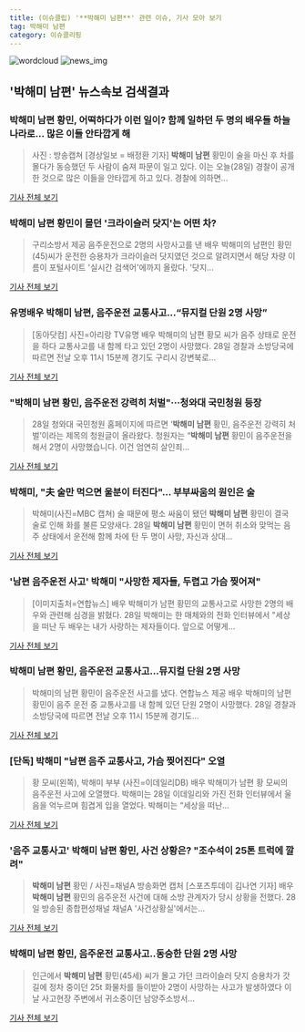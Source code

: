 ```yaml
---
title: (이슈클립) '**박해미 남편**' 관련 이슈, 기사 모아 보기
tag: 박해미 남편
category: 이슈클리핑
---
```

![wordcloud](https://s3.ap-northeast-2.amazonaws.com/lyrics101-wordcloud/2018-08-28-1535434691.png)
![news_img](https://user-images.githubusercontent.com/42597476/44507050-1206f400-a6e4-11e8-8d98-7ffbfebb353f.png)
## **'**박해미 남편**'** 뉴스속보 검색결과
### **박해미 남편** 황민, 어떡하다가 이런 일이? 함께 일하던 두 명의 배우들 하늘나라로... 많은 이들 안타깝게 해

>사진 : 방송캡쳐 [경상일보 = 배정환 기자] **박해미 남편** 황민이 술을 마신 후 차를 몰다가 동승했던 두 사람이 숨져 파문이 일고 있다. 이는 오늘(28일) 경찰이 공개한 것으로 많은 이들을 안타깝게 하고 있다. 경찰에 의하면...

<a href="http://www.ksilbo.co.kr/news/articleView.html?idxno=655588" target="_blank">기사 전체 보기</a>

### **박해미 남편** 황민이 몰던 '크라이슬러 닷지'는 어떤 차?

>구리소방서 제공 음주운전으로 2명의 사망사고를 낸 배우 박해미의 남편인 황민(45)씨가 운전한 승용차가 크라이슬러 닷지였던 것으로 알려지면서 해당 차량 이름이 포털사이트 '실시간 검색어'에까지 올랐다. '닷지...

<a href="http://news20.busan.com/controller/newsController.jsp?newsId=20180828000072" target="_blank">기사 전체 보기</a>

### 유명배우 **박해미 남편**, 음주운전 교통사고…“뮤지컬 단원 2명 사망”

>[동아닷컴] 사진=아리랑 TV유명 배우 박해미의 남편 황모 씨가 음주 상태로 운전을 하다 교통사고를 내 함께 타고 있던 2명이 사망했다. 28일 경찰과 소방당국에 따르면 전날 오후 11시 15분께 경기도 구리시 강변북로...

<a href="http://news.donga.com/3/all/20180828/91708330/2" target="_blank">기사 전체 보기</a>

### "**박해미 남편** 황민, 음주운전 강력히 처벌"···청와대 국민청원 등장

>28일 청와대 국민청원 홈페이지에 따르면 ‘**박해미 남편** 황민, 음주운전 강력히 처벌’이라는 제목의 청원글이 올라왔다. 청원자는 “**박해미 남편** 황민이 음주운전을 해서 2명이 사망했습니다. 이건 엄연히 살인죄...

<a href="http://www.sedaily.com/NewsView/1S3JAEEMYL" target="_blank">기사 전체 보기</a>

### 박해미, "夫 술만 먹으면 울분이 터진다"… 부부싸움의 원인은 술

>박해미(사진=MBC 캡쳐) 술 때문에 평소 싸움이 됐던 **박해미 남편** 황민이 결국 술로 인해 화를 불른 모양새다.   28일 **박해미 남편** 황민이 면허 취소와 맞먹는 음주 상태에서 운전해 함께 차에 탄 두 명이 사망, 자신과 상대...

<a href="http://www.gnmaeil.com/news/articleView.html?idxno=381246" target="_blank">기사 전체 보기</a>

### '남편 음주운전 사고' 박해미 "사망한 제자들, 두렵고 가슴 찢어져"

>[이미지출처=연합뉴스] 배우 박해미가 남편 황민의 교통사고로 사망한 2명의 배우와 관련해 심경을 밝혔다. 28일 박해미는 한 매체와의 전화 인터뷰에서 "세상을 떠난 두 배우는 내가 사랑하는 제자들이다. 앞으로 어떻게...

<a href="http://view.asiae.co.kr/news/view.htm?idxno=2018082813514659505" target="_blank">기사 전체 보기</a>

### **박해미 남편** 황민, 음주운전 교통사고…뮤지컬 단원 2명 사망

>박해미의 남편 황민이 음주운전 사고를 냈다. 연합뉴스 제공 배우 박해미의 남편 황민이 음주 운전 중 교통사고를 내 함께 있던 단원 2명이 사망했다. 28일 경찰과 소방당국에 따르면 전날 오후 11시 15분께 경기도...

<a href="http://star.hankookilbo.com/News/Read/1a23fcdf26dd40a7bcb9db5cbd9c2165" target="_blank">기사 전체 보기</a>

### [단독] 박해미 "남편 음주 교통사고, 가슴 찢어진다" 오열

>황 모씨(왼쪽), 박해미 부부 (사진=이데일리DB) 배우 박해미가 남편 황 모씨의 음주운전 사고에 오열했다. 박해미는 28일 이데일리와 가진 전화 인터뷰에서 울음을 억누르며 힘겹게 입을 열었다. 박해미는 “세상을 떠난...

<a href="http://starin.edaily.co.kr/news/newspath.asp?newsid=01200486619311912" target="_blank">기사 전체 보기</a>

### '음주 교통사고' **박해미 남편** 황민, 사건 상황은? "조수석이 25톤 트럭에 깔려"

>**박해미 남편** 황민 / 사진=채널A 방송화면 캡처 [스포츠투데이 김나연 기자] 배우 **박해미 남편** 황민의 음주운전 사건에 대해 소방 관계자가 당시 상황을 전했다. 28일 방송된 종합편성채널 채널A '사건상황실'에서는...

<a href="http://stoo.asiae.co.kr/news/naver_view.htm?idxno=2018082814193528277" target="_blank">기사 전체 보기</a>

### **박해미 남편** 황민, 음주운전 교통사고..동승한 단원 2명 사망

>인근에서 **박해미 남편** 황민(45세) 씨가 몰고 가던 크라이슬러 닷지 승용차가 갓길에 정차 중이던 25t 화물차를 들이받아 2명이 사망하는 사고가 발생하였다 이날 사고현장 주변에서 귀소중이던 남양주소방서...

<a href="http://www.breaknews.com/sub_read.html?uid=597617&section=sc2" target="_blank">기사 전체 보기</a>


